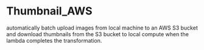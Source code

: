# Thumbnail_AWS
automatically batch upload images from local machine to an AWS S3 bucket and download thumbnails from the S3 bucket to local compute when the lambda completes the transformation.
